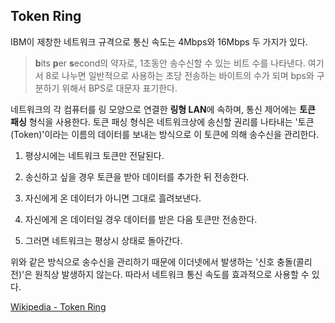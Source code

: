 ## Token Ring

IBM이 제창한 네트워크 규격으로 통신 속도는 4Mbps와 16Mbps 두 가지가 있다.

> **b**its **p**er **s**econd의 약자로, 1초동안 송수신할 수 있는 비트 수를 나타낸다. 여기서 8로 나누면 일반적으로 사용하는 초당 전송하는 바이트의 수가 되며 bps와 구분하기 위해서 BPS로 대문자 표기한다.

네트워크의 각 컴퓨터를 링 모양으로 연결한 **링형 LAN**에 속하며, 통신 제어에는 **토큰 패싱** 형식을 사용한다. 토큰 패싱 형식은 네트워크상에 송신할 권리를 나타내는 '토큰(Token)'이라는 이름의 데이터를 보내는 방식으로 이 토큰에 의해 송수신을 관리한다.

1. 평상시에는 네트워크 토큰만 전달된다.

2. 송신하고 싶을 경우 토큰을 받아 데이터를 추가한 뒤 전송한다.

3. 자신에게 온 데이터가 아니면 그대로 흘려보낸다.

4. 자신에게 온 데이터일 경우 데이터를 받은 다음 토큰만 전송한다.

5. 그러면 네트워크는 평상시 상태로 돌아간다.

위와 같은 방식으로 송수신을 관리하기 때문에 이더넷에서 발생하는 '신호 충돌(콜리전)'은 원칙상 발생하지 않는다. 따라서 네트워크 통신 속도를 효과적으로 사용할 수 있다.

[Wikipedia - Token Ring](https://ko.wikipedia.org/wiki/%ED%86%A0%ED%81%B0%EB%A7%81)
